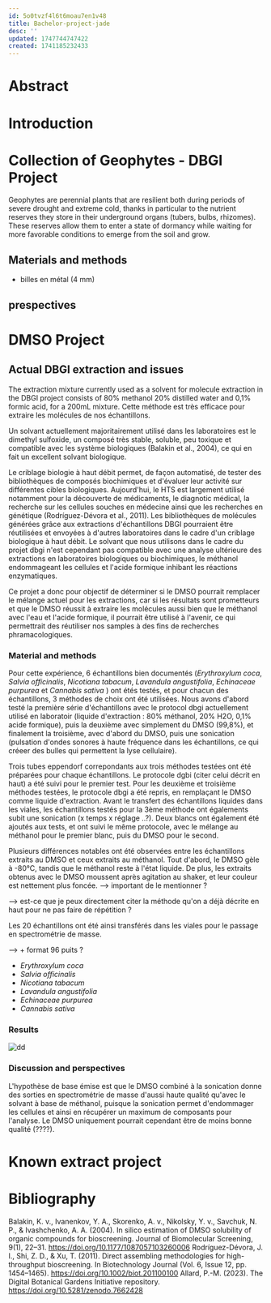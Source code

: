 ```yaml
---
id: 5o0tvzf4l6t6moau7en1v48
title: Bachelor-project-jade
desc: ''
updated: 1747744747422
created: 1741185232433
---
```

# Abstract 
# Introduction 
# Collection of Geophytes - DBGI Project 

Geophytes are perennial plants that are resilient both during periods of severe drought and extreme cold, thanks in particular to the nutrient reserves they store in their underground organs (tubers, bulbs, rhizomes). These reserves allow them to enter a state of dormancy while waiting for more favorable conditions to emerge from the soil and grow.



## Materials and methods 

* billes en métal (4 mm) 

## prespectives 

# DMSO Project 

## Actual DBGI extraction and issues 

The extraction mixture currently used as a solvent for molecule extraction in the DBGI project consists of 80% methanol 20% distilled water and 0,1% formic acid, for a 200mL mixture. Cette méthode est très efficace pour extraire les molécules de nos échantillons. 


Un solvant actuellement majoritairement utilisé dans les laboratoires est le dimethyl sulfoxide, un composé très stable, soluble, peu toxique et compatible avec les système biologiques (Balakin et al., 2004), ce qui en fait un excellent solvant biologique. 

Le criblage biologie à haut débit permet, de façon automatisé, de  tester des bibliothèques de composés biochimiques et d'évaluer leur activité sur différentes cibles biologiques. Aujourd'hui, le HTS est largement utilisé notamment pour la découverte de médicaments, le diagnotic médical, la recherche sur les cellules souches en médecine ainsi que les recherches en génétique (Rodríguez-Dévora et al., 2011). Les bibliothèques de molécules générées grâce aux extractions d'échantillons DBGI pourraient être réutilisées et envoyées à d'autres laboratoires dans le cadre d'un criblage biologique à haut débit. Le solvant que nous utilisons dans le cadre du projet dbgi n'est cependant pas compatible avec une analyse ultérieure des extractions en laboratoires biologiques ou biochimiques, le méthanol endommageant les cellules et l'acide formique inhibant les réactions enzymatiques. 

Ce projet a donc pour objectif de déterminer si le DMSO pourrait remplacer le mélange actuel pour les extractions, car si les résultats sont prometteurs et que le DMSO réussit à extraire les molécules aussi bien que le méthanol avec l'eau et l'acide formique, il pourrait être utilisé à l'avenir, ce qui permettrait des réutiliser nos samples à des fins de recherches phramacologiques. 

### Material and methods 

Pour cette expérience, 6 échantillons bien documentés (*Erythroxylum coca*, *Salvia officinalis*, *Nicotiana tabacum*, *Lavandula angustifolia*, *Echinaceae purpurea* et *Cannabis sativa* ) ont étés testés, et pour chacun des échantillons, 3 méthodes de choix ont été utilisées. Nous avons d'abord testé la première série d'échantillons avec le protocol dbgi actuellement utilisé en laboratoir (liquide d'extraction : 80% méthanol, 20% H2O, 0,1% acide formique), puis la deuxième avec simplement du DMSO (99,8%), et finalement la troisième, avec d'abord du DMSO, puis une sonication (pulsation d'ondes sonores à haute fréquence dans les échantillons, ce qui créeer des bulles qui permettent la lyse cellulaire). 

Trois tubes eppendorf correpondants aux trois méthodes testées ont été préparées pour chaque échantillons. Le protocole dgbi (citer celui décrit en haut) a été suivi pour le premier test. Pour les deuxième et troisième méthodes testées, le protocole dbgi a été repris, en remplaçant le DMSO comme liquide d'extraction. Avant le transfert des échantillons liquides dans les viales, les échantillons testés pour la 3ème méthode ont égalements subit une sonication (x temps x réglage ..?).
Deux blancs ont également été ajoutés aux tests, et ont suivi le même protocole, avec le mélange au méthanol pour le premier blanc, puis du DMSO pour le second.  

Plusieurs différences notables ont été observées entre les échantillons extraits au DMSO et ceux extraits au méthanol. Tout d'abord, le DMSO gèle à -80°C, tandis que le méthanol reste à l'état liquide. De plus, les extraits obtenus avec le DMSO moussent après agitation au shaker, et leur couleur est nettement plus foncée. 
--> important de le mentionner ? 

--> est-ce que je peux directement citer la méthode qu'on a déjà décrite en haut pour ne pas faire de répétition ? 

Les 20 échantillons ont été ainsi transférés dans les viales pour le passage en spectrométrie de masse. 

--> + format 96 puits ? 
 

* *Erythroxylum coca*
* *Salvia officinalis*
* *Nicotiana tabacum*
* *Lavandula angustifolia*
* *Echinaceae purpurea*
* *Cannabis sativa*

### Results 

![dd](dd)

### Discussion and perspectives

L'hypothèse de base émise est que le DMSO combiné à la sonication donne des sorties en spectrométrie de masse d'aussi haute qualité qu'avec le solvant à base de méthanol, puisque la sonication permet d'endommager les cellules et ainsi en récupérer un maximum de composants pour l'analyse. Le DMSO uniquement pourrait cependant être de moins bonne qualité (????). 


# Known extract project 

# Bibliography 

Balakin, K. v., Ivanenkov, Y. A., Skorenko, A. v., Nikolsky, Y. v., Savchuk, N. P., & Ivashchenko, A. A. (2004). In silico estimation of DMSO solubility of organic compounds for bioscreening. Journal of Biomolecular Screening, 9(1), 22–31. https://doi.org/10.1177/1087057103260006
Rodríguez-Dévora, J. I., Shi, Z. D., & Xu, T. (2011). Direct assembling methodologies for high-throughput bioscreening. In Biotechnology Journal (Vol. 6, Issue 12, pp. 1454–1465). https://doi.org/10.1002/biot.201100100 
Allard, P.-M. (2023). The Digital Botanical Gardens Initiative repository. https://doi.org/10.5281/zenodo.7662428 